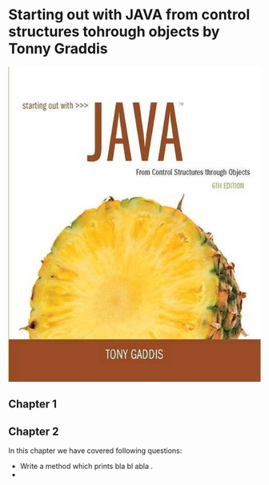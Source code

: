 # Starting out with JAVA from control structures tohrough objects by Tonny Graddis
![img.png](img.png)



## Chapter 1


## Chapter 2

In this chapter we have covered following questions:

* Write a method which prints bla bl abla .
* 

